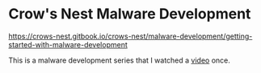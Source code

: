 # Crow's Nest Malware Development

https://crows-nest.gitbook.io/crows-nest/malware-development/getting-started-with-malware-development

This is a malware development series that I watched a [video](https://www.youtube.com/watch?v=aNEqC-U5tHM) once.